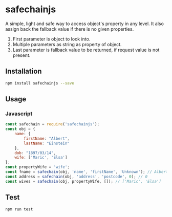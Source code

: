 # safechainjs
A simple, light and safe way to access object's property in any level. It also assign back the fallback value if there is no given properties.

1. First parameter is object to look into.
2. Multiple parameters as string as property of object.
3. Last parameter is fallback value to be returned, if request value is not present.

## Installation 
```sh
npm install safechainjs --save
```
## Usage
### Javascript
```javascript
const safechain = require('safechainjs');
const obj = {
    name: {
        firstName: "Albert",
        lastName: "Einstein"
    },
    dob: "1897/03/14",
    wife: ['Maric', 'Elsa']
};
const propertyWife = 'wife';
const fname = safechain(obj, 'name', 'firstName', 'Unknown'); // Albert
const address = safechain(obj, 'address', 'postcode', 0); // 0
const wives = safechain(obj, propertyWife, []); // ['Maric', 'Elsa']
```

## Test 
```sh
npm run test
```